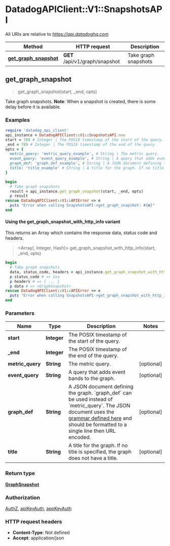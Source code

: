 # DatadogAPIClient::V1::SnapshotsAPI

All URIs are relative to *https://api.datadoghq.com*

| Method | HTTP request | Description |
| ------ | ------------ | ----------- |
| [**get_graph_snapshot**](SnapshotsAPI.md#get_graph_snapshot) | **GET** /api/v1/graph/snapshot | Take graph snapshots |


## get_graph_snapshot

> <GraphSnapshot> get_graph_snapshot(start, _end, opts)

Take graph snapshots.
**Note**: When a snapshot is created, there is some delay before it is available.

### Examples

```ruby
require 'datadog_api_client'
api_instance = DatadogAPIClient::V1::SnapshotsAPI.new
start = 789 # Integer | The POSIX timestamp of the start of the query.
_end = 789 # Integer | The POSIX timestamp of the end of the query.
opts = {
  metric_query: 'metric_query_example', # String | The metric query.
  event_query: 'event_query_example', # String | A query that adds event bands to the graph.
  graph_def: 'graph_def_example', # String | A JSON document defining the graph. `graph_def` can be used instead of `metric_query`. The JSON document uses the [grammar defined here](https://docs.datadoghq.com/graphing/graphing_json/#grammar) and should be formatted to a single line then URL encoded.
  title: 'title_example' # String | A title for the graph. If no title is specified, the graph does not have a title.
}

begin
  # Take graph snapshots
  result = api_instance.get_graph_snapshot(start, _end, opts)
  p result
rescue DatadogAPIClient::V1::APIError => e
  puts "Error when calling SnapshotsAPI->get_graph_snapshot: #{e}"
end
```

#### Using the get_graph_snapshot_with_http_info variant

This returns an Array which contains the response data, status code and headers.

> <Array(<GraphSnapshot>, Integer, Hash)> get_graph_snapshot_with_http_info(start, _end, opts)

```ruby
begin
  # Take graph snapshots
  data, status_code, headers = api_instance.get_graph_snapshot_with_http_info(start, _end, opts)
  p status_code # => 2xx
  p headers # => { ... }
  p data # => <GraphSnapshot>
rescue DatadogAPIClient::V1::APIError => e
  puts "Error when calling SnapshotsAPI->get_graph_snapshot_with_http_info: #{e}"
end
```

### Parameters

| Name | Type | Description | Notes |
| ---- | ---- | ----------- | ----- |
| **start** | **Integer** | The POSIX timestamp of the start of the query. |  |
| **_end** | **Integer** | The POSIX timestamp of the end of the query. |  |
| **metric_query** | **String** | The metric query. | [optional] |
| **event_query** | **String** | A query that adds event bands to the graph. | [optional] |
| **graph_def** | **String** | A JSON document defining the graph. &#x60;graph_def&#x60; can be used instead of &#x60;metric_query&#x60;. The JSON document uses the [grammar defined here](https://docs.datadoghq.com/graphing/graphing_json/#grammar) and should be formatted to a single line then URL encoded. | [optional] |
| **title** | **String** | A title for the graph. If no title is specified, the graph does not have a title. | [optional] |

### Return type

[**GraphSnapshot**](GraphSnapshot.md)

### Authorization

[AuthZ](README.md#AuthZ), [apiKeyAuth](README.md#apiKeyAuth), [appKeyAuth](README.md#appKeyAuth)

### HTTP request headers

- **Content-Type**: Not defined
- **Accept**: application/json

